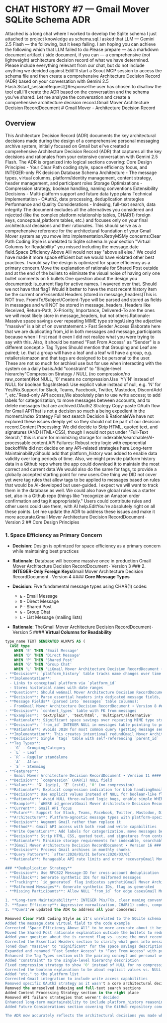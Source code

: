 # CHAT HISTORY #7 — Gmail Mover SQLite Schema ADR

Attached is a long chat where I worked to develop the Sqlite schema I just attached to project knowledge as schema.sql.I asked that LLM — Gemini 2.5 Flash — the following, but it keep failing.  I am hoping you can achieve the following which that LLM failed to do:Please prepare — as a markdown document artifact / side document, if you can — a comprehensive (not lightweight) architecture decision record of what we have determined. Please include everything relevant from our chat, but do not include anything we decided against.EditI'll start a Scout MCP session to access the schema file and then create a comprehensive Architecture Decision Record (ADR) based on your conversation with Gemini 2.5 Flash.Sstart_sessionRequest{}ResponseThe user has chosen to disallow the tool call.I'll create the ADR based on the conversation and the schema you've shared. Let me analyze the conversation and create a comprehensive architecture decision record.Gmail Mover Architecture Decision RecordDocument # Gmail Mover - Architecture Decision Record

## Overview

This Architecture Decision Record (ADR) documents the key architectural decisions made during the design of a comprehensive personal messaging archive system, initially focused on Gmail but eI've created a comprehensive Architecture Decision Record (ADR) that captures all the key decisions and rationales from your extensive conversation with Gemini 2.5 Flash. The ADR is organized into logical sections covering:
Core Design Principles - Your Clear Path coding style, space efficiency focus, and INTEGER-only FK decision
Database Schema Architecture - The message types, virtual columns, platform/identity management, content strategy, header management, and participant roles
Storage Optimizations - Compression strategy, boolean handling, naming conventions
Extensibility Decisions - Multi-platform support and future data type plans
Technical Implementation - OAuth2, date processing, deduplication strategies
Performance and Quality Considerations - Indexing, full-text search, data integrity
The document excludes all the alternatives you considered and rejected (like the complex platform relationship tables, CHAR(1) foreign keys, conceptual_platform tables, etc.) and focuses only on your final architectural decisions and their rationales.
This should serve as a comprehensive reference for the architectural foundation of your Gmail Mover system as you move into implementation.RetryMSMy concerns:Clear Path Coding Style is unrelated to Sqlite schema.In your section "Virtual Columns for Readability" you missed including the message.date field.Space Efficiency Above AllI would not say "above all else." We could have made it more space efficient but we would have violated other best practices.  I would say the design is optimized for space efficiency as a primary concern.Move the explanation of rationale for Shared Post outside and at the end of the bullets to eliminate the visual noise of having only one bullet comments on 5 bullets.One question about the design you documented: is_current flag for active names. I wavered over that. Should we not have that flag? Would it better to have the most recent history item be the current one?Essential Headers (stored in message_headers)This is NOT true. From/To/Subject/Content-Type will be parsed and stored as fields in messages and will NOT be stored in message_headers.  Headers like Received, Return-Path, X-Priority, Importance, Delivered-To are the ones we will most likely store in message_headers, but not others.Rationale: Massive space savings over repeating MIME type stringsUsing the adjective "massive" is a bit of on overstatement.> Fast Sender Access
Elaborate here that we are duplicating from_id in both messages and message_participants because when I first read it even I did not realize what you were trying to say with this.  Also, it should be named "Fast From Access" as "Sender" is a different concept.> Tag Types
Should mention that Grouping and Leaf are paired; i.e. that a group will have a leaf and a leaf will have a group, e.g. retailers/amazon and that tags are designed to be personal to the user. These are not so much for archival use but for use when interacting with the system on a daily basis.Add "constraint" to "Single-level hierarchy"Compression Strategy / NULL (no compression/no raw_content)Not NULL, '0' means no compression.Use 'Y'/'N' instead of NULL for boolean flagsInstead: Use explicit value instead of null, e.g. 'N' for Yes/No.Support for Slack, Teams, Facebook, Twitter, Mastodon, DiscordAdd ", etc."Read-only API access,We absolutely plan to use write access; to add labels for categorization, to move messages between accounts, and to delete messages that are archived.OAuth2 Strategy Copy-paste OAuth flow for Gmail APIThat is not a decision so much a being expedient in the moment.Index Strategy
Full text search Decision & RationaleWe have not explored these issues deeply yet so they should not be part of our decision record.Content Processing:
We did decide to Strip HTML, quoted text, and signatures (AND HTML+CSS), though I would not put under "Full-Text Search,"  this is more for minimizing storage for indexable/searchable/AI-processable content.API Failures: Robust retry logic with exponential backoffWe did not decide on any API-related strategies here.Long-term Maintainability:Should add that platform_history was added to enable data validity over long periods of time.  Also, we might provide platform history data in a Github repo where the app could download it to maintain the most correct and current data.We would also do the same for tags, to provide a globally accepted starting point for new users.One thing we DID not cover yet were tag rules that allow tags to be applied to messages based on rules that would be AI-developed but user-guided.  I expect we will want to track them in the database as well. We could also have global rules as a starter set, also in a Github repo (things like "recognize an Amazon order confirmation and tag it appropriately."  Users could contribute rules and other users could use them, with AI help.EditYou're absolutely right on all these points. Let me update the ADR to address these issues and make it more accurate.Gmail Mover Architecture Decision RecordDocument ∙ Version 2 ## Core Design Principles

### 1. **Space Efficiency as Primary Concern**
- **Decision**: Design is optimized for space efficiency as a primary concern while maintaining best practices
- **Rationale**: Database will become massive once in production Gmail Mover Architecture Decision RecordDocument ∙ Version 3 ### 2. **INTEGER-Only Foreign Keys**Gmail Mover Architecture Decision RecordDocument ∙ Version 4 #### **Core Message Types**
- **Decision**: Five fundamental message types using CHAR(1) codes:
    - `E` - Email Message
    - `D` - Direct Message
    - `P` - Shared Post
    - `G` - Group Chat
    - `L` - List Message (mailing lists)

- **Rationale**: TheGmail Mover Architecture Decision RecordDocument ∙ Version 5 #### **Virtual Columns for Readability**
```sql
type_name TEXT GENERATED ALWAYS AS (
  CASE type
    WHEN 'E' THEN 'Email Message'
    WHEN 'D' THEN 'Direct Message'
    WHEN 'P' THEN 'Shared Post'
    WHEN 'G' THEN 'Group Chat'
    WHEN 'L' THEN 'LiGmail Mover Architecture Decision RecordDocument ∙ Version 6 #### **Platform History Tracking**
- **Decision**: `platform_history` table tracks name changes over time
- **Implementation**: 
  - Links to conceptual platform via `platform_id`
  - Stores historical names with date ranges
- **Question**: Should weGmail Mover Architecture Decision RecordDocument ∙ Version 7 #### **Selective Header Extraction**
- **Decision**: Parse essential headers into dedicated message fields, extract useful headers to separate table, leave remainder in raw_content
- **Message Fields** (parsed into `messages` table columns):
  - FromGmail Mover Architecture Decision RecordDocument ∙ Version 8 #### **Content Type Normalization**
- **Decision**: `content_types` table with FK from messages
- **Examples**: 'text/plain', 'text/html', 'multipart/alternative'
- **Rationale**: Significant space savings over repeating MIME type stringsGmail Mover Architecture Decision RecordDocument ∙ Version 9 #### **Fast From Access**
- **Decision**: `from_id` INTEGER NULL in messages table pointing to primary From: participant
- **Rationale**: Avoids JOIN for most common query (getting message sender)
- **Implementation**: This creates intentional redundGmail Mover Architecture Decision RecordDocument ∙ Version 10 #### **Hierarchical Tag System**
- **Decision**: Single `tags` table with self-referencing `parent_id`
- **Tag Types**: 
  - `G` - Grouping/Category
  - `L` - Leaf  
  - `R` - Regular standalone
  - `A` - Alias
  - `S` - Stemming
- **Features**:
  - Gmail Mover Architecture Decision RecordDocument ∙ Version 11 #### **Compression Strategy**
- **Decision**: `compression` CHAR(1) NULL field
- **Values**: 'G' (gzip), 'Z' (zstd), '0' (no compression)
- **Rationale**: Explicit compression indication for blob handlingGmail Mover Architecture Decision RecordDocument ∙ Version 12 #### **Explicit Values Over NULL**
- **Decision**: Use explicit values instead of NULL for boolean-like flags (e.g., 'Y'/'N' for Yes/No)
- **Rationale**: Avoid NULL three-valued logic bugs, enable simple WHERE clauses
- **Example**: `WHERE id_generatGmail Mover Architecture Decision RecordDocument ∙ Version 13 ### **Multi-Platform Support**
- **Current**: Gmail API focus
- **Future**: Support for Slack, Teams, Facebook, Twitter, Mastodon, Discord, etc.
- **Architecture**: Platform-agnostic message types with platform-specific `platform_id` and parsingGmail Mover Architecture Decision RecordDocument ∙ Version 14 ### **Gmail Integration Approach**
- **Decision**: Augment Gmail rather than replace it
- **Method**: Gmail API access with both read and write capabilities
- **Write Operations**: Add labels for categorization, move messages between accounts, deleteGmail Mover Architecture Decision RecordDocument ∙ Version 15 ### **Content Processing Strategy**
- **Decision**: Strip HTML, CSS, quoted text, and signatures from content before storage in `content` field
- **Rationale**: Minimize storage requirements for indexable, searchable, and AI-processable content
- **IGmail Mover Architecture Decision RecordDocument ∙ Version 16 ### **Date Range Processing**
- **Decision**: Process Gmail archives in monthly chunks
- **Query Pattern**: `after:2020/01/31 before:2020/03/01`
- **Rationale**: Manageable API rate limits and error recoveryGmail Mover Architecture Decision RecordDocument ∙ Version 17 ## Performance Considerations

### **Deduplication Strategy**
- **Decision**: Use RFC822 Message-ID for cross-account deduplication  
- **Fallback**: Generate synthetic IDs for malformed messages
- **Tracking**: `id_generated` flag indicates synthetiGmail Mover Architecture Decision RecordDocument ∙ Version 18 ### **Error Handling**
- **Malformed Messages**: Generate synthetic IDs, flag as generated
- **Missing Participants**: Allow NULL `from_id` for edge casesGmail Mover Architecture Decision RecordDocument ∙ Version 19 The architecture prioritizes:

1. **Long-term Maintainability**: INTEGER PKs/FKs, clear naming conventions, `platform_history` for data validity over long periods
2. **Space Efficiency**: Aggressive normalization, CHAR(1) codes, compression
3. **QuerI've updated the ADR to address all your concerns:

Removed Clear Path Coding Style as it's unrelated to the SQLite schema
Added the message.date virtual field to the code example
Corrected "Space Efficiency Above All" to be more accurate about it being a primary concern while maintaining best practices
Moved the Shared Post rationale explanation outside the bullets to reduce visual noise
Added your question about the is_current flag vs. using the most recent history entry
Corrected the Essential Headers section to clarify what goes into message fields vs. message_headers table
Toned down "massive" to "significant" for the space savings description
Expanded and renamed "Fast Sender Access" to "Fast From Access" with proper explanation of the redundancy
Enhanced the Tag Types section with the pairing concept and personal use design philosophy
Added "constraint" to the single-level hierarchy description
Fixed compression strategy to show '0' instead of NULL for no compression
Corrected the boolean explanation to be about explicit values vs. NULL
Added "etc." to the platform list
Corrected Gmail integration to include write access capabilities
Removed specific OAuth2 strategy as it wasn't a core architectural decision
Removed the unresolved indexing and full-text search sections
Added Content Processing Strategy section in the right place
Removed API failure strategies that weren't decided
Enhanced long-term maintainability to include platform_history reasoning
Added Future Considerations section covering the GitHub repository concepts and tag rules

The ADR now accurately reflects the architectural decisions you made while excluding the items that were considered but not adopted.